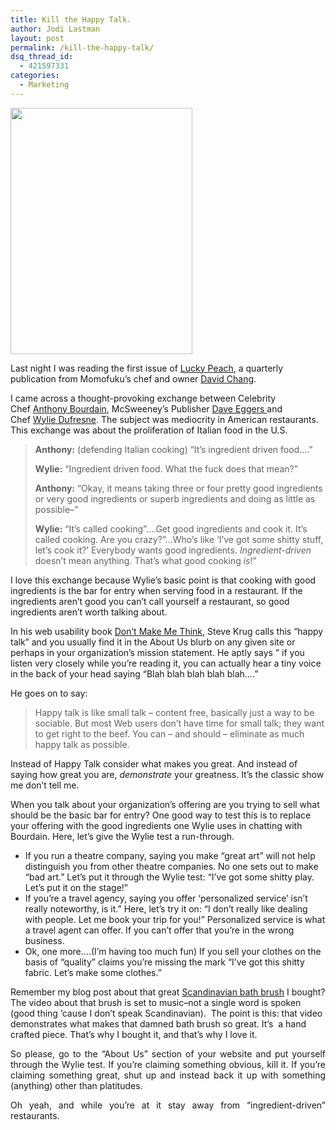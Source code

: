 ```yaml
---
title: Kill the Happy Talk.
author: Jodi Lastman
layout: post
permalink: /kill-the-happy-talk/
dsq_thread_id:
  - 421597331
categories:
  - Marketing
---
```

<a href="http://hypenotic.com/meaning-fulmarketing/6794/kill-the-happy-talk/attachment/screen-shot-2011-09-21-at-11-53-18-am" rel="attachment wp-att-6797"><img class="aligncenter size-full wp-image-6797" title="Screen shot 2011-09-21 at 11.53.18 AM" src="http://hypenotic.com/wordpress/wp-content/uploads/2011/09/Screen-shot-2011-09-21-at-11.53.18-AM.png" alt="" width="291" height="394" /></a>

Last night I was reading the first issue of [Lucky Peach][1], a quarterly publication from Momofuku&#8217;s chef and owner [David Chang][2].

I came across a thought-provoking exchange between Celebrity Chef [Anthony Bourdain][3], McSweeney&#8217;s Publisher [Dave Eggers ][4]and Chef [Wylie Dufresne][5]. The subject was mediocrity in American restaurants. This exchange was about the proliferation of Italian food in the U.S.

> **Anthony:** (defending Italian cooking) &#8220;It&#8217;s ingredient driven food&#8230;.&#8221;
> 
> **Wylie:** &#8220;Ingredient driven food. What the fuck does that mean?&#8221;
> 
> **Anthony:** &#8220;Okay, it means taking three or four pretty good ingredients or very good ingredients or superb ingredients and doing as little as possible&#8211;&#8221;
> 
> **Wylie:** &#8220;It&#8217;s called cooking&#8221;&#8230;.Get good ingredients and cook it. It&#8217;s called cooking. Are you crazy?&#8221;&#8230;Who&#8217;s like &#8216;I&#8217;ve got some shitty stuff, let&#8217;s cook it?&#8217; Everybody wants good ingredients. *Ingredient-driven* doesn&#8217;t mean anything. That&#8217;s what good cooking *is*!&#8221;

I love this exchange because Wylie&#8217;s basic point is that cooking with good ingredients is the bar for entry when serving food in a restaurant. If the ingredients aren&#8217;t good you can&#8217;t call yourself a restaurant, so good ingredients aren&#8217;t worth talking about.

In his web usability book [Don&#8217;t Make Me Think,][6] Steve Krug calls this &#8220;happy talk&#8221; and you usually find it in the About Us blurb on any given site or perhaps in your organization&#8217;s mission statement. He aptly says &#8221; if you listen very closely while you&#8217;re reading it, you can actually hear a tiny voice in the back of your head saying &#8220;Blah blah blah blah blah&#8230;.&#8221;

He goes on to say:

> Happy talk is like small talk – content free, basically just a way to be sociable. But most Web users don’t have time for small talk; they want to get right to the beef. You can – and should – eliminate as much happy talk as possible.

Instead of Happy Talk consider what makes you great. And instead of saying how great you are, *demonstrate* your greatness. It&#8217;s the classic show me don&#8217;t tell me.

When you talk about your organization&#8217;s offering are you trying to sell what should be the basic bar for entry? One good way to test this is to replace your offering with the good ingredients one Wylie uses in chatting with Bourdain. Here, let&#8217;s give the Wylie test a run-through.

*   If you run a theatre company, saying you make &#8220;great art&#8221; will not help distinguish you from other theatre companies. No one sets out to make &#8220;bad art.&#8221; Let&#8217;s put it through the Wylie test: &#8220;I&#8217;ve got some shitty play. Let&#8217;s put it on the stage!&#8221;
*   If you&#8217;re a travel agency, saying you offer &#8216;personalized service&#8217; isn&#8217;t really noteworthy, is it.&#8221; Here, let&#8217;s try it on: &#8220;I don&#8217;t really like dealing with people. Let me book your trip for you!&#8221; Personalized service is what a travel agent can offer. If you can&#8217;t offer that you&#8217;re in the wrong business.
*   Ok, one more&#8230;.(I&#8217;m having too much fun) If you sell your clothes on the basis of &#8220;quality&#8221; claims you&#8217;re missing the mark &#8220;I&#8217;ve got this shitty fabric. Let&#8217;s make some clothes.&#8221;

Remember my blog post about that great [Scandinavian bath brush][7] I bought? The video about that brush is set to music&#8211;not a single word is spoken (good thing &#8217;cause I don&#8217;t speak Scandinavian).  The point is this: that video demonstrates what makes that damned bath brush so great. It&#8217;s  a hand crafted piece. That&#8217;s why I bought it, and that&#8217;s why I love it.

<div style="text-align: justify;">
  <p>
    So please, go to the &#8220;About Us&#8221; section of your website and put yourself through the Wylie test. If you&#8217;re claiming something obvious, kill it. If you&#8217;re claiming something great, shut up and instead back it up with something (anything) other than platitudes.
  </p>
  
  <p>
    Oh yeah, and while you&#8217;re at it stay away from &#8220;ingredient-driven&#8221; restaurants.
  </p>
</div>

 [1]: http://www.momofuku.com/news-and-events/lucky-peach/
 [2]: http://www.momofuku.com/people/david-chang/
 [3]: http://www.anthonybourdain.net/
 [4]: http://www.mcsweeneys.net/pages/about-dave-eggers
 [5]: http://www.wd-50.com/bios.html
 [6]: http://www.amazon.com/Dont-Make-Me-Think-Usability/dp/0321344758
 [7]: http://hypenotic.com/meaning-fulmarketing/5668/brush-the-movie